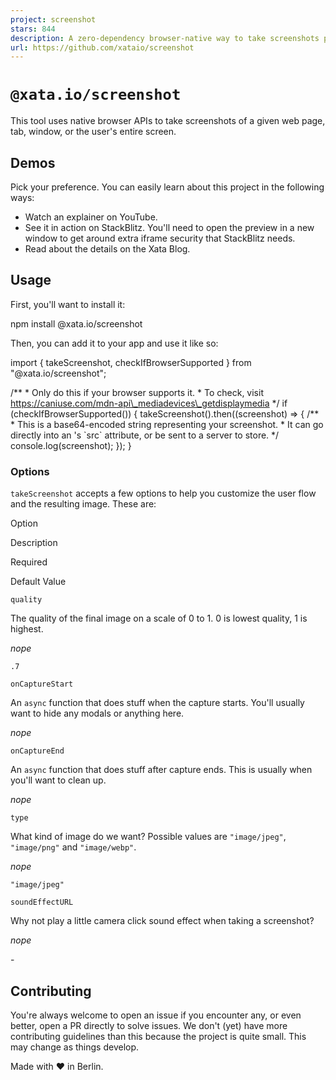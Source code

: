 ```yaml
---
project: screenshot
stars: 844
description: A zero-dependency browser-native way to take screenshots powered by the native web MediaDevices API.
url: https://github.com/xataio/screenshot
---
```


`@xata.io/screenshot`
=====================

This tool uses native browser APIs to take screenshots of a given web page, tab, window, or the user's entire screen.

Demos
-----

Pick your preference. You can easily learn about this project in the following ways:

-   Watch an explainer on YouTube.
-   See it in action on StackBlitz. You'll need to open the preview in a new window to get around extra iframe security that StackBlitz needs.
-   Read about the details on the Xata Blog.

Usage
-----

First, you'll want to install it:

npm install @xata.io/screenshot

Then, you can add it to your app and use it like so:

import { takeScreenshot, checkIfBrowserSupported } from "@xata.io/screenshot";

/\*\*
 \* Only do this if your browser supports it.
 \* To check, visit https://caniuse.com/mdn-api\_mediadevices\_getdisplaymedia
 \*/
if (checkIfBrowserSupported()) {
  takeScreenshot().then((screenshot) \=> {
    /\*\*
     \* This is a base64-encoded string representing your screenshot.
     \* It can go directly into an <img>'s \`src\` attribute, or be sent to a server to store.
     \*/
    console.log(screenshot);
  });
}

### Options

`takeScreenshot` accepts a few options to help you customize the user flow and the resulting image. These are:

Option

Description

Required

Default Value

`quality`

The quality of the final image on a scale of 0 to 1. 0 is lowest quality, 1 is highest.

_nope_

`.7`

`onCaptureStart`

An `async` function that does stuff when the capture starts. You'll usually want to hide any modals or anything here.

_nope_

`onCaptureEnd`

An `async` function that does stuff after capture ends. This is usually when you'll want to clean up.

_nope_

`type`

What kind of image do we want? Possible values are `"image/jpeg"`, `"image/png"` and `"image/webp"`.

_nope_

`"image/jpeg"`

`soundEffectURL`

Why not play a little camera click sound effect when taking a screenshot?

_nope_

\-

Contributing
------------

You're always welcome to open an issue if you encounter any, or even better, open a PR directly to solve issues. We don't (yet) have more contributing guidelines than this because the project is quite small. This may change as things develop.

Made with ❤️ in Berlin.
